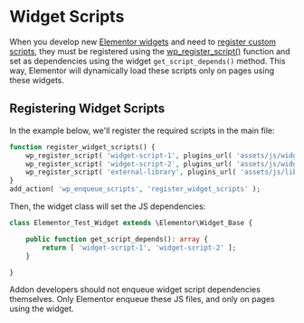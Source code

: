 # Widget Scripts

<Badge type="tip" vertical="top" text="Elementor Core" /> <Badge type="warning" vertical="top" text="Intermediate" />

When you develop new [Elementor widgets](./../widgets/) and need to [register custom scripts](./../widgets/widget-dependencies/), they must be registered using the [wp_register_script()](https://developer.wordpress.org/reference/functions/wp_register_script/) function and set as dependencies using the widget `get_script_depends()` method. This way, Elementor will dynamically load these scripts only on pages using these widgets.

## Registering Widget Scripts

In the example below, we'll register the required scripts in the main file:

```php
function register_widget_scripts() {
	wp_register_script( 'widget-script-1', plugins_url( 'assets/js/widget-script-1.js', __FILE__ ) );
	wp_register_script( 'widget-script-2', plugins_url( 'assets/js/widget-script-2.js', __FILE__ ), [ 'external-library' ] );
	wp_register_script( 'external-library', plugins_url( 'assets/js/libs/external-library.js', __FILE__ ) );
}
add_action( 'wp_enqueue_scripts', 'register_widget_scripts' );
```

Then, the widget class will set the JS dependencies:

```php
class Elementor_Test_Widget extends \Elementor\Widget_Base {

	public function get_script_depends(): array {
		return [ 'widget-script-1', 'widget-script-2' ];
	}

}
```

Addon developers should not enqueue widget script dependencies themselves. Only Elementor enqueue these JS files, and only on pages using the widget.

